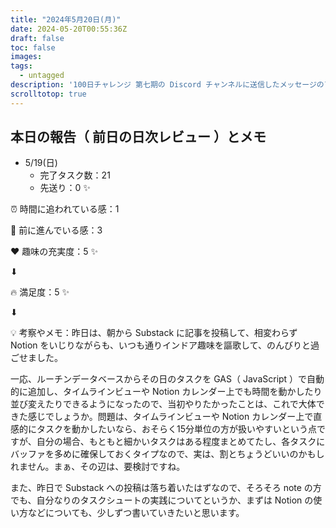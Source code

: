 ```yaml
---
title: "2024年5月20日(月)"
date: 2024-05-20T00:55:36Z
draft: false
toc: false
images:
tags: 
  - untagged
description: '100日チャレンジ 第七期の Discord チャンネルに送信したメッセージのアーカイブ'
scrolltotop: true
---
```


## 本日の報告（ 前日の日次レビュー ）とメモ

- 5/19(日)
  - 完了タスク数：21
  - 先送り：0 ✨

⏰ 時間に追われている感：1

💪 前に進んでいる感：3

❤️ 趣味の充実度：5 ✨

⬇︎

🔥 満足度：5 ✨

⬇︎

💡 考察やメモ：昨日は、朝から Substack に記事を投稿して、相変わらず Notion をいじりながらも、いつも通りインドア趣味を謳歌して、のんびりと過ごせました。

一応、ルーチンデータベースからその日のタスクを GAS（ JavaScript ）で自動的に追加し、タイムラインビューや Notion カレンダー上でも時間を動かしたり並び変えたりできるようになったので、当初やりたかったことは、これで大体できた感じでしょうか。問題は、タイムラインビューや Notion カレンダー上で直感的にタスクを動かしたいなら、おそらく15分単位の方が扱いやすいという点ですが、自分の場合、もともと細かいタスクはある程度まとめてたし、各タスクにバッファを多めに確保しておくタイプなので、実は、割とちょうどいいのかもしれません。まぁ、その辺は、要検討ですね。

また、昨日で Substack への投稿は落ち着いたはずなので、そろそろ note の方でも、自分なりのタスクシュートの実践についてというか、まずは Notion の使い方などについても、少しずつ書いていきたいと思います。
